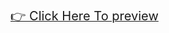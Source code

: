 <a href="https://phamdanganuit.github.io/IE104_MonkeyGame/" target="_blank">
  <span style="font-size:20px;">👉 Click Here To preview</span>
</a>
